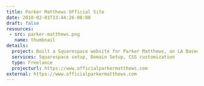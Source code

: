 ```yaml
---
title: Parker Matthews Official Site
date: 2018-02-01T13:44:26-08:00
draft: false
resources:
 - src: parker-matthews.png
   name: thumbnail
details:
  project: Built a Squarespace website for Parker Matthews, an LA Based singer/songwriter.
  services: Squarespace setup, Domain Setup, CSS customization
  type: Freelance
  projecturl: https://www.officialparkermatthews.com
external: https://www.officialparkermatthews.com
---
```


